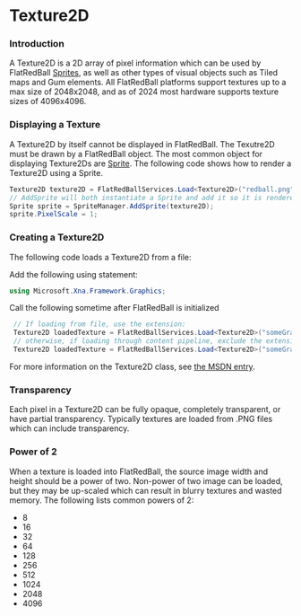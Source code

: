 # Texture2D

### Introduction

A Texture2D is a 2D array of pixel information which can be used by FlatRedBall [Sprites](../../../../frb/docs/index.php), as well as other types of visual objects such as Tiled maps and Gum elements. All FlatRedBall platforms support textures up to a max size of 2048x2048, and as of 2024 most hardware supports texture sizes of 4096x4096.

### Displaying a Texture

A Texture2D by itself cannot be displayed in FlatRedBall. The Texutre2D must be drawn by a FlatRedBall object. The most common object for displaying Texture2Ds are [Sprite](../../../../frb/docs/index.php). The following code shows how to render a Texture2D using a Sprite.

```csharp
Texture2D texture2D = FlatRedBallServices.Load<Texture2D>("redball.png");
// AddSprite will both instantiate a Sprite and add it so it is rendered by FlatRedBall
Sprite sprite = SpriteManager.AddSprite(texture2D);
sprite.PixelScale = 1;
```

### Creating a Texture2D

The following code loads a Texture2D from a file:&#x20;

Add the following using statement:

```csharp
using Microsoft.Xna.Framework.Graphics;
```

Call the following sometime after FlatRedBall is initialized

```csharp
 // If loading from file, use the extension:
 Texture2D loadedTexture = FlatRedBallServices.Load<Texture2D>("someGraphic.png");
 // otherwise, if loading through content pipeline, exclude the extension:
 Texture2D loadedTexture = FlatRedBallServices.Load<Texture2D>("someGraphic");
```

For more information on the Texture2D class, see [the MSDN entry](http://msdn2.microsoft.com/en-us/library/microsoft.xna.framework.graphics.texture2d.aspx).

### Transparency

Each pixel in a Texture2D can be fully opaque, completely transparent, or have partial transparency. Typically textures are loaded from .PNG files which can include transparency.



### Power of 2

When a texture is loaded into FlatRedBall, the source image width and height should be a power of two. Non-power of two image can be loaded, but they may be up-scaled which can result in blurry textures and wasted memory. The following lists common powers of 2:

* 8
* 16
* 32
* 64
* 128
* 256
* 512
* 1024
* 2048
* 4096
